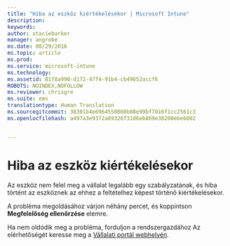 ```yaml
---
title: "Hiba az eszköz kiértékelésekor | Microsoft Intune"
description: 
keywords: 
author: staciebarker
manager: angrobe
ms.date: 08/29/2016
ms.topic: article
ms.prod: 
ms.service: microsoft-intune
ms.technology: 
ms.assetid: 81f8a990-d172-47f4-91b4-cb49652accf6
ROBOTS: NOINDEX,NOFOLLOW
ms.reviewer: chrisgre
ms.suite: ems
translationtype: Human Translation
ms.sourcegitcommit: 38301b4e6964550008b08e99bf7016f1cc2561c3
ms.openlocfilehash: a497a3e9372a89326f31d6eb869e38200ebe6802


---
```



# Hiba az eszköz kiértékelésekor
Az eszköz nem felel meg a vállalat legalább egy szabályzatának, és hiba történt az eszköznek az ehhez a feltételhez képest történő kiértékelésekor.

A probléma megoldásához várjon néhány percet, és koppintson **Megfelelőség ellenőrzése** elemre.

Ha nem oldódik meg a probléma, forduljon a rendszergazdához Az elérhetőségét keresse meg a [Vállalati portál webhelyén](http://portal.manage.microsoft.com).



<!--HONumber=Aug16_HO5-->



